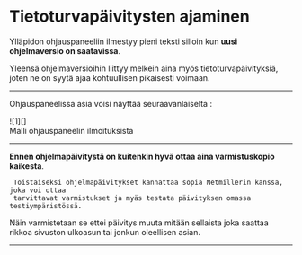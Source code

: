 # Tietoturvapäivitysten ajaminen

Ylläpidon ohjauspaneeliin ilmestyy pieni teksti silloin kun __uusi ohjelmaversio on saatavissa__.

Yleensä ohjelmaversioihin liittyy melkein aina myös tietoturvapäivityksiä, joten ne on
syytä ajaa kohtuullisen pikaisesti voimaan.

----

Ohjauspaneelissa asia voisi näyttää seuraavanlaiselta :

<figure class="fig-n border" style="margin:10px 0 0 0">
![1][]
<figcaption>Malli ohjauspaneelin ilmoituksista</figcaption>
</figure>


----

__Ennen ohjelmapäivitystä on kuitenkin hyvä ottaa aina varmistuskopio kaikesta__.

````
 Toistaiseksi ohjelmapäivitykset kannattaa sopia Netmillerin kanssa, joka voi ottaa
 tarvittavat varmistukset ja myäs testata päivityksen omassa testiympäristössä.
````

Näin varmistetaan se ettei päivitys muuta mitään sellaista joka saattaa rikkoa
sivuston ulkoasun tai jonkun oleellisen asian.


----

[1]: kuvat/kuva66.png "Ruutumalli ohjauspaneelin ilmoituksesta"

